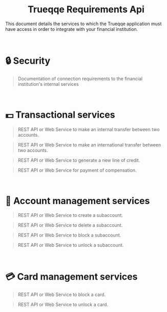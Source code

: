 <h1 style="text-align: center;"> Trueqqe Requirements Api </h1>

This document details the services to which the Trueqqe application must 
have access in order to integrate with your financial institution.

<br>

<h1> 🔒 Security </h1>

> Documentation of connection requirements to the financial institution's 
internal services

<br>

<h1> 💵 Transactional services </h1>

> REST API or Web Service to make an internal transfer between two 
accounts.

> REST API or Web Service to make an international transfer between two 
accounts.

> REST API or Web Service to generate a new line of credit.

> REST API or Web Service for payment of compensation.
 
<br>
 
<h1> 📜 Account management services </h1>

> REST API or Web Service to create a subaccount.

> REST API or Web Service to delete a subaccount.

> REST API or Web Service to block a subaccount.

> REST API or Web Service to unlock a subaccount.

<br>
 
<h1> 💳 Card management services </h1>

> REST API or Web Service to block a card.

> REST API or Web Service to unlock a card.
